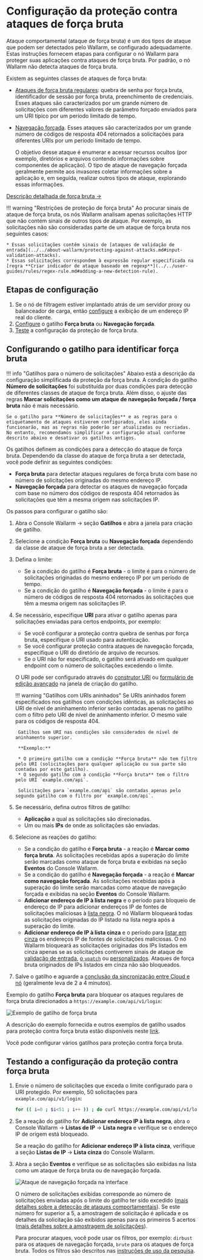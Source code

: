 # Configuração da proteção contra ataques de força bruta

Ataque comportamental (ataque de força bruta) é um dos tipos de ataque que podem ser detectados pelo Wallarm, se configurado adequadamente. Estas instruções fornecem etapas para configurar o nó Wallarm para proteger suas aplicações contra ataques de força bruta. Por padrão, o nó Wallarm não detecta ataques de força bruta.

Existem as seguintes classes de ataques de força bruta:

* [Ataques de força bruta regulares](../../attacks-vulns-list.md#brute-force-attack): quebra de senha por força bruta, identificador de sessão por força bruta, preenchimento de credenciais. Esses ataques são caracterizados por um grande número de solicitações com diferentes valores de parâmetro forçado enviados para um URI típico por um período limitado de tempo.
* [Navegação forçada](../../attacks-vulns-list.md#forced-browsing). Esses ataques são caracterizados por um grande número de códigos de resposta 404 retornados a solicitações para diferentes URIs por um período limitado de tempo.

    O objetivo desse ataque é enumerar e acessar recursos ocultos (por exemplo, diretórios e arquivos contendo informações sobre componentes de aplicação). O tipo de ataque de navegação forçada geralmente permite aos invasores coletar informações sobre a aplicação e, em seguida, realizar outros tipos de ataque, explorando essas informações.

[Descrição detalhada de força bruta →](../../about-wallarm/protecting-against-attacks.md#behavioral-attacks)

!!! warning "Restrições de proteção de força bruta"
    Ao procurar sinais de ataque de força bruta, os nós Wallarm analisam apenas solicitações HTTP que não contém sinais de outros tipos de ataque. Por exemplo, as solicitações não são consideradas parte de um ataque de força bruta nos seguintes casos:

    * Essas solicitações contêm sinais de [ataques de validação de entrada](../../about-wallarm/protecting-against-attacks.md#input-validation-attacks).
    * Essas solicitações correspondem à expressão regular especificada na [regra **Criar indicador de ataque baseado em regexp**](../../user-guides/rules/regex-rule.md#adding-a-new-detection-rule).

## Etapas de configuração

1. Se o nó de filtragem estiver implantado atrás de um servidor proxy ou balanceador de carga, então [configure](../using-proxy-or-balancer-en.md) a exibição de um endereço IP real do cliente.
1. [Configure](#configuring-the-trigger-to-identify-brute-force) o gatilho **Força bruta** ou **Navegação forçada**.
1. [Teste](#testing-the-configuration-of-brute-force-protection) a configuração da proteção de força bruta.

## Configurando o gatilho para identificar força bruta

!!! info "Gatilhos para o número de solicitações"
    Abaixo está a descrição da configuração simplificada da proteção da força bruta. A condição do gatilho **Número de solicitações** foi substituída por duas condições para detecção de diferentes classes de ataque de força bruta. Além disso, o ajuste das regras **Marcar solicitações como um ataque de navegação forçada / força bruta** não é mais necessário.

    Se o gatilho para **Número de solicitações** e as regras para o etiquetamento de ataques estiverem configurados, eles ainda funcionarão, mas as regras não poderão ser atualizadas ou recriadas. No entanto, recomendamos simplificar a configuração atual conforme descrito abaixo e desativar os gatilhos antigos.

Os gatilhos definem as condições para a detecção do ataque de força bruta. Dependendo da classe do ataque de força bruta a ser detectada, você pode definir as seguintes condições:

* **Força bruta** para detectar ataques regulares de força bruta com base no número de solicitações originadas do mesmo endereço IP.
* **Navegação forçada** para detectar os ataques de navegação forçada com base no número dos códigos de resposta 404 retornados às solicitações que têm a mesma origem nas solicitações IP.

Os passos para configurar o gatilho são:

1. Abra o Console Wallarm → seção **Gatilhos** e abra a janela para criação de gatilho.
2. Selecione a condição **Força bruta** ou **Navegação forçada** dependendo da classe de ataque de força bruta a ser detectada.
3. Defina o limite:

    * Se a condição do gatilho é **Força bruta** - o limite é para o número de solicitações originadas do mesmo endereço IP por um período de tempo.
    * Se a condição do gatilho é **Navegação forçada** - o limite é para o número de códigos de resposta 404 retornados às solicitações que têm a mesma origem nas solicitações IP.
4. Se necessário, especifique **URI** para ativar o gatilho apenas para solicitações enviadas para certos endpoints, por exemplo:

    * Se você configurar a proteção contra quebra de senhas por força bruta, especifique o URI usado para autenticação.
    * Se você configurar proteção contra ataques de navegação forçada, especifique o URI do diretório de arquivo de recursos.
    * Se o URI não for especificado, o gatilho será ativado em qualquer endpoint com o número de solicitações excedendo o limite.

    O URI pode ser configurado através do [construtor URI](../../user-guides/rules/add-rule.md#uri-constructor) ou [formulário de edição avançado](../../user-guides/rules/add-rule.md#advanced-edit-form) na janela de criação do gatilho.

    !!! warning "Gatilhos com URIs aninhados"
        Se URIs aninhados forem especificados nos gatilhos com condições idênticas, as solicitações ao URI de nível de aninhamento inferior serão contadas apenas no gatilho com o filtro pelo URI de nível de aninhamento inferior. O mesmo vale para os códigos de resposta 404.

        Gatilhos sem URI nas condições são considerados de nível de aninhamento superior.

        **Exemplo:**

        * O primeiro gatilho com a condição **Força bruta** não tem filtro pelo URI (solicitações para qualquer aplicação ou sua parte são contadas por este gatilho).
        * O segundo gatilho com a condição **Força bruta** tem o filtro pelo URI `example.com/api`.

        Solicitações para `example.com/api` são contadas apenas pelo segundo gatilho com o filtro por `example.com/api`.
5. Se necessário, defina outros filtros de gatilho:

    * **Aplicação** a qual as solicitações são direcionadas.
    * Um ou mais **IPs** de onde as solicitações são enviadas.
6. Selecione as reações do gatilho:

    * Se a condição do gatilho é **Força bruta** - a reação é **Marcar como força bruta**. As solicitações recebidas após a superação do limite serão marcadas como ataque de força bruta e exibidas na seção **Eventos** do Console Wallarm.
    * Se a condição do gatilho é **Navegação forçada** - a reação é **Marcar como navegação forçada**. As solicitações recebidas após a superação do limite serão marcadas como ataque de navegação forçada e exibidas na seção **Eventos** do Console Wallarm.
    * **Adicionar endereço de IP à lista negra** e o período para bloqueio de endereço de IP para adicionar endereços IP de fontes de solicitações maliciosas à [lista negra](../../user-guides/ip-lists/denylist.md). O nó Wallarm bloqueará todas as solicitações originadas do IP listado na lista negra após a superação do limite.
    * **Adicionar endereço de IP à lista cinza** e o período para [listar em cinza](../../user-guides/ip-lists/graylist.md) os endereços IP de fontes de solicitações maliciosas. O nó Wallarm bloqueará as solicitações originadas dos IPs listados em cinza apenas se as solicitações contiverem sinais de ataque de [validação de entrada](../../about-wallarm/protecting-against-attacks.md#input-validation-attacks), [o `vpatch`](../../user-guides/rules/vpatch-rule.md) ou [personalizados](../../user-guides/rules/regex-rule.md). Ataques de força bruta originados de IPs listados em cinza não são bloqueados.
6. Salve o gatilho e aguarde a [conclusão da sincronização entre Cloud e nó](../configure-cloud-node-synchronization-en.md) (geralmente leva de 2 a 4 minutos).

Exemplo do gatilho **Força bruta** para bloquear os ataques regulares de força bruta direcionados a `https://example.com/api/v1/login`:

![Exemplo de gatilho de força bruta](../../images/user-guides/triggers/trigger-example6.png)

A descrição do exemplo fornecida e outros exemplos de gatilho usados para proteção contra força bruta estão disponíveis neste [link](../../user-guides/triggers/trigger-examples.md#mark-requests-as-a-bruteforce-attack-if-31-or-more-requests-are-sent-to-the-protected-resource).

Você pode configurar vários gatilhos para proteção contra força bruta.

## Testando a configuração da proteção contra força bruta

1. Envie o número de solicitações que exceda o limite configurado para o URI protegido. Por exemplo, 50 solicitações para `example.com/api/v1/login`:

    ```bash
    for (( i=0 ; $i<51 ; i++ )) ; do curl https://example.com/api/v1/login ; done
    ```
2. Se a reação do gatilho for **Adicionar endereço IP à lista negra**, abra o Console Wallarm → **Listas de IP** → **Lista negra** e verifique se o endereço IP de origem está bloqueado.

    Se a reação do gatilho for **Adicionar endereço IP à lista cinza**, verifique a seção **Listas de IP** → **Lista cinza** do Console Wallarm.
3. Abra a seção **Eventos** e verifique se as solicitações são exibidas na lista como um ataque de força bruta ou de navegação forçada.

    ![Ataque de navegação forçada na interface](../../images/user-guides/events/forced-browsing-attack.png)

    O número de solicitações exibidas corresponde ao número de solicitações enviadas após o limite do gatilho ter sido excedido ([mais detalhes sobre a detecção de ataques comportamentais](../../about-wallarm/protecting-against-attacks.md#behavioral-attacks)). Se este número for superior a 5, a amostragem de solicitação é aplicada e os detalhes da solicitação são exibidos apenas para os primeiros 5 acertos ([mais detalhes sobre a amostragem de solicitações](../../user-guides/events/analyze-attack.md#sampling-of-hits)).

    Para procurar ataques, você pode usar os filtros, por exemplo: `dirbust` para os ataques de navegação forçada, `brute` para os ataques de força bruta. Todos os filtros são descritos nas [instruções de uso da pesquisa](../../user-guides/search-and-filters/use-search.md).